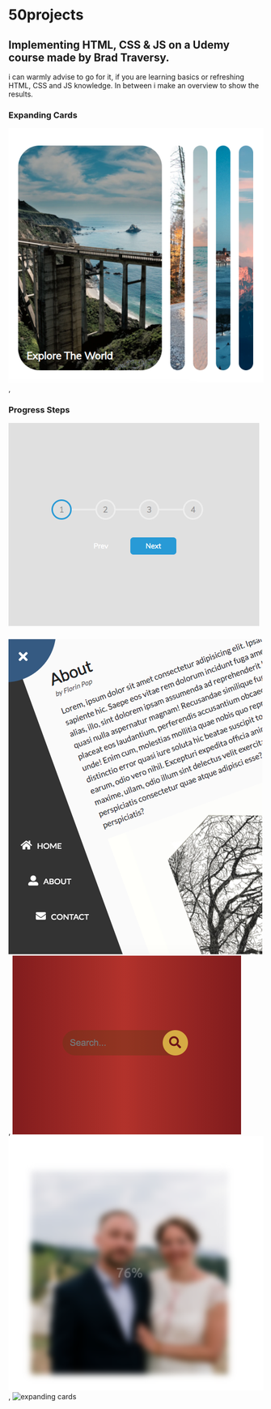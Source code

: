 # 50projects

## Implementing HTML, CSS &amp; JS on a Udemy course made by Brad Traversy.

i can warmly advise to go for it, if you are learning basics or refreshing HTML, CSS and JS knowledge.
In between i make an overview to show the results.

### Expanding Cards
![expanding cards](images/01.png),

### Progress Steps
![progress steps](images/02.png)

### 
![expanding cards](images/03.png), ![expanding cards](images/04.png)
![expanding cards](images/05.png), ![expanding cards](images/06.png)
